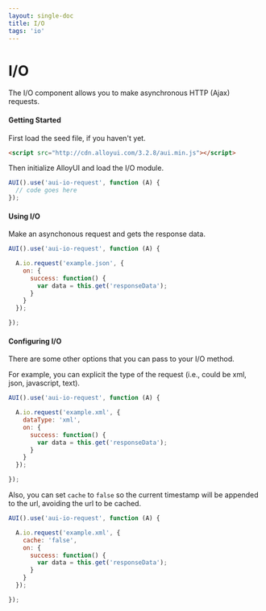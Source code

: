```yaml
---
layout: single-doc
title: I/O
tags: 'io'
---
```


# I/O

The I/O component allows you to make asynchronous HTTP (Ajax) requests.

#### Getting Started

First load the seed file, if you haven't yet.

``` html
<script src="http://cdn.alloyui.com/3.2.8/aui.min.js"></script>
```

Then initialize AlloyUI and load the I/O module.

``` javascript
AUI().use('aui-io-request', function (A) {
  // code goes here
});
```

#### Using I/O

Make an asynchonous request and gets the response data.

``` javascript
AUI().use('aui-io-request', function (A) {

  A.io.request('example.json', {
    on: {
      success: function() {
        var data = this.get('responseData');
      }
    }
  });

});
```

#### Configuring I/O

There are some other options that you can pass to your I/O method.

For example, you can explicit the type of the request (i.e., could be xml, json, javascript, text).

``` javascript
AUI().use('aui-io-request', function (A) {

  A.io.request('example.xml', {
    dataType: 'xml',
    on: {
      success: function() {
        var data = this.get('responseData');
      }
    }
  });

});
```

Also, you can set `cache` to `false` so the current timestamp will be appended to the url, avoiding the url to be cached.

``` javascript
AUI().use('aui-io-request', function (A) {

  A.io.request('example.xml', {
    cache: 'false',
    on: {
      success: function() {
        var data = this.get('responseData');
      }
    }
  });

});
```


